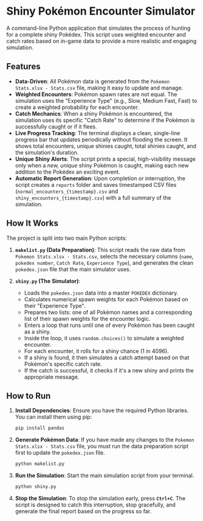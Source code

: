 # Shiny Pokémon Encounter Simulator

A command-line Python application that simulates the process of hunting for a complete shiny Pokédex. This script uses weighted encounter and catch rates based on in-game data to provide a more realistic and engaging simulation.

## Features

- **Data-Driven**: All Pokémon data is generated from the `Pokemon Stats.xlsx - Stats.csv` file, making it easy to update and manage.
- **Weighted Encounters**: Pokémon spawn rates are not equal. The simulation uses the "Experience Type" (e.g., Slow, Medium Fast, Fast) to create a weighted probability for each encounter.
- **Catch Mechanics**: When a shiny Pokémon is encountered, the simulation uses its specific "Catch Rate" to determine if the Pokémon is successfully caught or if it flees.
- **Live Progress Tracking**: The terminal displays a clean, single-line progress bar that updates periodically without flooding the screen. It shows total encounters, unique shinies caught, total shinies caught, and the simulation's duration.
- **Unique Shiny Alerts**: The script prints a special, high-visibility message only when a _new, unique_ shiny Pokémon is caught, making each new addition to the Pokédex an exciting event.
- **Automatic Report Generation**: Upon completion or interruption, the script creates a `reports` folder and saves timestamped CSV files (`normal_encounters_{timestamp}.csv` and `shiny_encounters_{timestamp}.csv`) with a full summary of the simulation.

## How It Works

The project is split into two main Python scripts:

1.  **`makelist.py` (Data Preparation)**: This script reads the raw data from `Pokemon Stats.xlsx - Stats.csv`, selects the necessary columns (`name`, `pokedex number`, `Catch Rate`, `Experience Type`), and generates the clean `pokedex.json` file that the main simulator uses.

2.  **`shiny.py` (The Simulator)**:
    - Loads the `pokedex.json` data into a master `POKEDEX` dictionary.
    - Calculates numerical spawn weights for each Pokémon based on their "Experience Type".
    - Prepares two lists: one of all Pokémon names and a corresponding list of their spawn weights for the encounter logic.
    - Enters a loop that runs until one of every Pokémon has been caught as a shiny.
    - Inside the loop, it uses `random.choices()` to simulate a weighted encounter.
    - For each encounter, it rolls for a shiny chance (1 in 4096).
    - If a shiny is found, it then simulates a catch attempt based on that Pokémon's specific catch rate.
    - If the catch is successful, it checks if it's a new shiny and prints the appropriate message.

## How to Run

1.  **Install Dependencies**: Ensure you have the required Python libraries. You can install them using pip:

    ```bash
    pip install pandas
    ```

2.  **Generate Pokémon Data**: If you have made any changes to the `Pokemon Stats.xlsx - Stats.csv` file, you must run the data preparation script first to update the `pokedex.json` file.

    ```bash
    python makelist.py
    ```

3.  **Run the Simulation**: Start the main simulation script from your terminal.

    ```bash
    python shiny.py
    ```

4.  **Stop the Simulation**: To stop the simulation early, press **`Ctrl+C`**. The script is designed to catch this interruption, stop gracefully, and generate the final report based on the progress so far.
